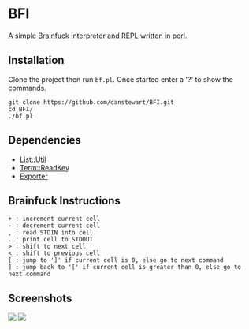 # BFI
A simple [Brainfuck](https://en.wikipedia.org/wiki/Brainfuck) interpreter and REPL written in perl.

## Installation
Clone the project then run `bf.pl`.
Once started enter a '?' to show the commands.
```
git clone https://github.com/danstewart/BFI.git
cd BFI/
./bf.pl
```


## Dependencies
- [List::Util](https://metacpan.org/pod/List::Util)
- [Term::ReadKey](https://metacpan.org/pod/Term::ReadKey)
- [Exporter](https://metacpan.org/pod/Exporter)


## Brainfuck Instructions
```
+ : increment current cell
- : decrement current cell
, : read STDIN into cell
. : print cell to STDOUT
> : shift to next cell
< : shift to previous cell
[ : jump to ']' if current cell is 0, else go to next command
] : jump back to '[' if current cell is greater than 0, else go to next command
```


## Screenshots
![](help.png)
![](repl.png)
